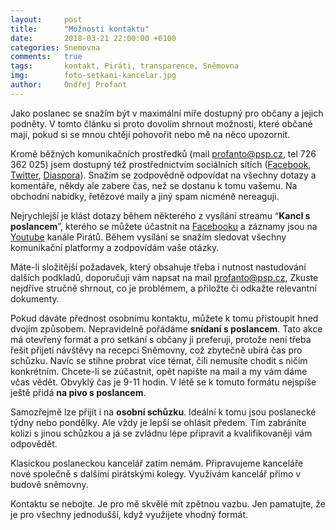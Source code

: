 ```yaml
---
layout:     post
title:      "Možnosti kontaktu"
date:       2018-03-21 22:00:00 +0100
categories: Snemovna
comments:   true
tags:       kontakt, Piráti, transparence, Sněmovna
img:        foto-setkani-kancelar.jpg
author:     Ondřej Profant
---
```


Jako poslanec se snažím být v maximální míře dostupný pro občany a jejich podněty. V tomto článku si proto dovolím shrnout možnosti, které občané mají, pokud si se mnou chtějí pohovořit nebo mě na něco upozornit.

<!--more-->

Kromě běžných komunikačních prostředků (mail [profanto@psp.cz](profanto@psp.cz), tel 726 362 025) jsem dostupný též prostřednictvím sociálních sítích ([Facebook](https://www.facebook.com/ondrej.profant), [Twitter](https://twitter.com/ondrej_profant), [Diaspora](https://diasp.cz/people/052175c1e4ffbe63)). Snažím se zodpovědně odpovídat na všechny dotazy a komentáře, někdy ale zabere čas, než se dostanu k tomu vašemu. Na obchodní nabídky, řetězové maily a jiný spam nicméně nereaguji.

Nejrychlejší je klást dotazy během některého z vysílání streamu “**Kancl s poslancem**”, kterého se můžete účastnit na [Facebooku](https://www.facebook.com/groups/332114030527834/) a záznamy jsou na [Youtube](https://www.youtube.com/watch?v=K2c-6xzKkr0&list=PLKqQxo2sZ8NeLbPNUQWgUYyMkzMhLgBP2) kanále Pirátů. Během vysílání se snažím sledovat všechny komunikační platformy a zodpovídám vaše otázky.

Máte-li složitější požadavek, který obsahuje třeba i nutnost nastudování dalších podkladů, doporučuji vám napsat na mail [profanto@psp.cz](profanto@psp.cz), Zkuste nejdříve stručně shrnout, co je problémem, a přiložte či odkažte relevantní dokumenty. 

Pokud dáváte přednost osobnímu kontaktu, můžete k tomu přistoupit hned dvojím způsobem. Nepravidelně pořádáme **snídani s poslancem**. Tato akce má otevřený formát a pro setkání s občany ji preferuji, protože není třeba řešit přijetí návštěvy na recepci Sněmovny, což zbytečně ubírá čas pro schůzku. Navíc se stihne probrat více témat, čili nemusíte chodit s ničím konkrétním. Chcete-li se zúčastnit, opět napište na mail a my vám dáme včas vědět. Obvyklý čas je 9-11 hodin. V létě se k tomuto formátu nejspíše ještě přidá **na pivo s poslancem**. 

Samozřejmě lze přijít i na **osobní schůzku**. Ideální k tomu jsou poslanecké týdny nebo pondělky. Ale vždy je lepší se ohlásit předem. Tím zabráníte kolizi s jinou schůzkou a já se zvládnu lépe připravit a kvalifikovaněji vám odpovědět.

Klasickou poslaneckou kancelář zatím nemám. Připravujeme kanceláře nové společně s dalšími pirátskými kolegy. Využívám kancelář přímo v budově sněmovny.

Kontaktu se nebojte. Je pro mě skvělé mít zpětnou vazbu. Jen pamatujte, že je pro všechny jednodušší, když využijete vhodný formát.
